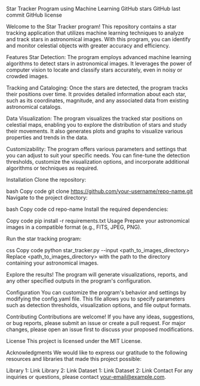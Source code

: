 Star Tracker Program using Machine Learning
GitHub stars GitHub last commit GitHub license

Welcome to the Star Tracker program! This repository contains a star tracking application that utilizes machine learning techniques to analyze and track stars in astronomical images. With this program, you can identify and monitor celestial objects with greater accuracy and efficiency.

Features
Star Detection: The program employs advanced machine learning algorithms to detect stars in astronomical images. It leverages the power of computer vision to locate and classify stars accurately, even in noisy or crowded images.

Tracking and Cataloging: Once the stars are detected, the program tracks their positions over time. It provides detailed information about each star, such as its coordinates, magnitude, and any associated data from existing astronomical catalogs.

Data Visualization: The program visualizes the tracked star positions on celestial maps, enabling you to explore the distribution of stars and study their movements. It also generates plots and graphs to visualize various properties and trends in the data.

Customizability: The program offers various parameters and settings that you can adjust to suit your specific needs. You can fine-tune the detection thresholds, customize the visualization options, and incorporate additional algorithms or techniques as required.

Installation
Clone the repository:

bash
Copy code
git clone https://github.com/your-username/repo-name.git
Navigate to the project directory:

bash
Copy code
cd repo-name
Install the required dependencies:

Copy code
pip install -r requirements.txt
Usage
Prepare your astronomical images in a compatible format (e.g., FITS, JPEG, PNG).

Run the star tracking program:

css
Copy code
python star_tracker.py --input <path_to_images_directory>
Replace <path_to_images_directory> with the path to the directory containing your astronomical images.

Explore the results! The program will generate visualizations, reports, and any other specified outputs in the program's configuration.

Configuration
You can customize the program's behavior and settings by modifying the config.yaml file. This file allows you to specify parameters such as detection thresholds, visualization options, and file output formats.

Contributing
Contributions are welcome! If you have any ideas, suggestions, or bug reports, please submit an issue or create a pull request. For major changes, please open an issue first to discuss your proposed modifications.

License
This project is licensed under the MIT License.

Acknowledgments
We would like to express our gratitude to the following resources and libraries that made this project possible:

Library 1: Link
Library 2: Link
Dataset 1: Link
Dataset 2: Link
Contact
For any inquiries or questions, please contact your-email@example.com.

